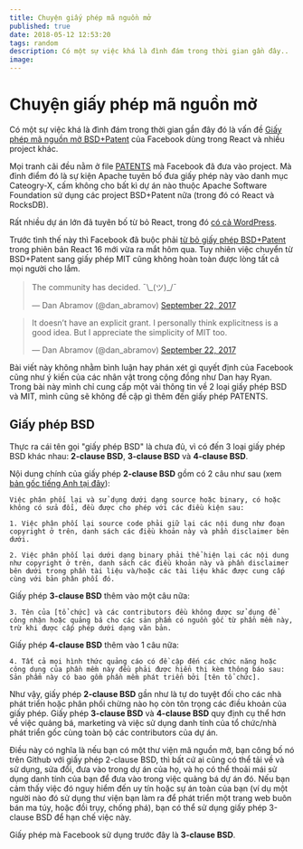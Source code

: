 ```yaml
---
title: Chuyện giấy phép mã nguồn mở
published: true
date: 2018-05-12 12:53:20
tags: random
description: Có một sự việc khá là đình đám trong thời gian gần đây..
image:
---
```

# Chuyện giấy phép mã nguồn mở

Có một sự việc khá là đình đám trong thời gian gần đây đó là vấn đề [Giấy phép mã nguồn mở BSD+Patent](https://lwn.net/Articles/728178/) của Facebook dùng trong React và nhiều project khác.

Mọi tranh cãi đều nằm ở file [PATENTS](https://github.com/facebook/react/pull/10804/files#diff-7373d27f0ea94a5b649f893e20fffeda) mà Facebook đã đưa vào project. Mà đỉnh điểm đó là sự kiện Apache tuyên bố đưa giấy phép này vào danh mục Cateogry-X, cấm không cho bất kì dự án nào thuộc Apache Software Foundation sử dụng các project BSD+Patent nữa (trong đó có React và RocksDB).

Rất nhiều dự án lớn đã tuyên bố từ bỏ React, trong đó [có cả WordPress](https://ma.tt/2017/09/on-react-and-wordpress/).

Trước tình thế này thì Facebook đã buộc phải [từ bỏ giấy phép BSD+Patent](https://github.com/facebook/react/pull/10804) trong phiên bản React 16 mới vừa ra mắt hôm qua. Tuy nhiên việc chuyển từ BSD+Patent sang giấy phép MIT cũng không hoàn toàn được lòng tất cả mọi người cho lắm.

<blockquote class="twitter-tweet tw-align-center" data-lang="en"><p lang="en" dir="ltr">The community has decided. ¯\_(ツ)_/¯</p>&mdash; Dan Abramov (@dan_abramov) <a href="https://twitter.com/dan_abramov/status/911354281340612609">September 22, 2017</a></blockquote>
<script async src="//platform.twitter.com/widgets.js" charset="utf-8"></script>

<blockquote class="twitter-tweet tw-align-center" data-lang="en"><p lang="en" dir="ltr">It doesn’t have an explicit grant. I personally think explicitness is a good idea. But I appreciate the simplicity of MIT too.</p>&mdash; Dan Abramov (@dan_abramov) <a href="https://twitter.com/dan_abramov/status/911355333012066305">September 22, 2017</a></blockquote>
<script async src="//platform.twitter.com/widgets.js" charset="utf-8"></script>

Bài viết này không nhằm bình luận hay phán xét gì quyết định của Facebook cũng như ý kiến của các nhân vật trong cộng đồng như Dan hay Ryan. Trong bài này mình chỉ cung cấp một vài thông tin về 2 loại giấy phép BSD và MIT, mình cũng sẽ không đề cập gì thêm đến giấy phép PATENTS.

## Giấy phép BSD

Thực ra cái tên gọi "giấy phép BSD" là chưa đủ, vì có đến 3 loại giấy phép BSD khác nhau: **2-clause BSD**, **3-clause BSD** và **4-clause BSD**.

Nội dung chính của giấy phép **2-clause BSD** gồm có 2 câu như sau (xem [bản gốc tiếng Anh tại đây](https://opensource.org/licenses/BSD-2-Clause)):

```text
Việc phân phối lại và sử dụng dưới dạng source hoặc binary, có hoặc không có sửa đổi, đều được cho phép với các điều kiện sau:

1. Việc phân phối lại source code phải giữ lại các nội dung như đoạn copyright ở trên, danh sách các điều khoản này và phần disclaimer bên dưới.

2. Việc phân phối lại dưới dạng binary phải thể hiện lại các nội dung như copyright ở trên, danh sách các điều khoản này và phần disclaimer bên dưới trong phần tài liệu và/hoặc các tài liệu khác được cung cấp cùng với bản phân phối đó.
```

Giấy phép **3-clause BSD** thêm vào một câu nữa:

```text
3. Tên của [tổ chức] và các contributors đều không được sử dụng để công nhận hoặc quảng bá cho các sản phẩm có nguồn gốc từ phần mềm này, trừ khi được cấp phép dưới dạng văn bản.
```

Giấy phép **4-clause BSD** thêm vào 1 câu nữa:

```text
4. Tất cả mọi hình thức quảng cáo có đề cập đến các chức năng hoặc công dụng của phần mềm này đều phải được hiển thị kèm thông báo sau: Sản phẩm này có bao gồm phần mềm phát triển bởi [tên tổ chức].
```

Như vậy, giấy phép **2-clause BSD** gần như là tự do tuyệt đối cho các nhà phát triển hoặc phân phối chừng nào họ còn tôn trọng các điều khoản của giấy phép. Giấy phép **3-clause BSD** và **4-clause BSD** quy định cụ thể hơn về việc quảng bá, marketing và việc sử dụng danh tính của tổ chức/nhà phát triển gốc cùng toàn bộ các contributors của dự án.

Điều này có nghĩa là nếu bạn có một thư viện mã nguồn mở, bạn công bố nó trên Github với giấy phép 2-clause BSD, thì bất cứ ai cũng có thể tải về và sử dụng, sửa đổi, đưa vào trong dự án của họ, và họ có thể thoải mái sử dụng danh tính của bạn để đưa vào trong việc quảng bá dự án đó. Nếu bạn cảm thấy việc đó nguy hiểm đến uy tín hoặc sự án toàn của bạn (ví dụ một người nào đó sử dụng thư viện bạn làm ra để phát triển một trang web buôn bán ma túy, hoặc đồi trụy, chống phá), bạn có thể sử dụng giấy phép 3-clause BSD để hạn chế việc này.

Giấy phép mà Facebook sử dụng trước đây là **3-clause BSD**.
